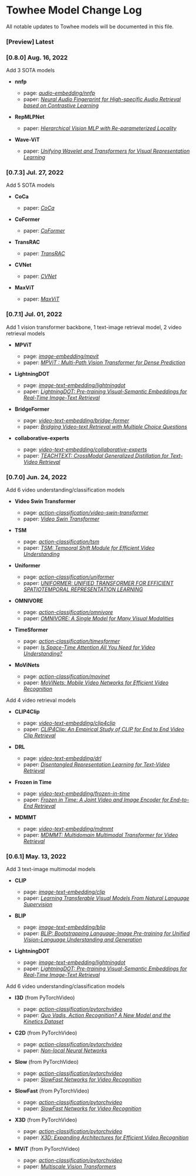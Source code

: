 # Towhee Model Change Log

All notable updates to Towhee models will be documented in this file.



### [Preview]  Latest


### [0.8.0]  Aug. 16, 2022

Add 3 SOTA models

* **nnfp**
  * page: [*audio-embedding/nnfp*](https://towhee.io/audio-embedding/nnfp)
  * paper: [*Neural Audio Fingerprint for High-specific Audio Retrieval based on Contrastive Learning*](https://arxiv.org/pdf/2010.11910.pdf)

* **RepMLPNet**
  * paper: [*Hierarchical Vision MLP with Re-parameterized Locality*](https://arxiv.org/pdf/2112.11081.pdf)

* **Wave-ViT**
  * paper: [*Unifying Wavelet and Transformers for Visual Representation Learning*](https://arxiv.org/pdf/2207.04978v1.pdf)


### [0.7.3]  Jul. 27, 2022

Add 5 SOTA models

* **CoCa**
  * paper: [*CoCa*](https://arxiv.org/pdf/2205.01917.pdf)

* **CoFormer**
  * paper: [*CoFormer*](https://arxiv.org/pdf/2203.16518.pdf)

* **TransRAC**
  * paper: [*TransRAC*](https://arxiv.org/pdf/2204.01018.pdf)

* **CVNet**
  * paper: [*CVNet*](https://arxiv.org/pdf/2204.01458.pdf)

* **MaxViT**
  * paper: [*MaxViT*](https://arxiv.org/pdf/2204.01697.pdf)

### [0.7.1]  Jul. 01, 2022

Add 1 vision transformer backbone, 1 text-image retrieval model, 2 video retrieval models

* **MPViT**
  * page: [*image-embedding/mpvit*](https://towhee.io/image-embedding/mpvit)
  * paper: [*MPViT : Multi-Path Vision Transformer for Dense Prediction*](https://arxiv.org/pdf/2112.11010.pdf)

* **LightningDOT**
  * page: [*image-text-embedding/lightningdot*](https://towhee.io/image-text-embedding/lightningdot)
  * paper: [*LightningDOT: Pre-training Visual-Semantic Embeddings for Real-Time Image-Text Retrieval*](https://arxiv.org/pdf/2103.08784.pdf)

* **BridgeFormer**
  * page: [*video-text-embedding/bridge-former*](https://towhee.io/video-text-embedding/bridge-former)
  * paper: [*Bridging Video-text Retrieval with Multiple Choice Questions*](https://arxiv.org/pdf/2201.04850.pdf)

* **collaborative-experts**
  * page: [*video-text-embedding/collaborative-experts*](https://towhee.io/video-text-embedding/collaborative-experts)
  * paper: [*TEACHTEXT: CrossModal Generalized Distillation for Text-Video Retrieval*](https://arxiv.org/pdf/2104.08271.pdf)

### [0.7.0]  Jun. 24, 2022

Add 6 video understanding/classification models

* **Video Swin Transformer**
  * page: [*action-classification/video-swin-transformer*](https://towhee.io/action-classification/video-swin-transformer)
  * paper: [*Video Swin Transformer*](https://arxiv.org/pdf/2106.13230v1.pdf)

* **TSM**
  * page: [*action-classification/tsm*](https://towhee.io/action-classification/tsm)
  * paper: [*TSM: Temporal Shift Module for Efficient Video Understanding*](https://arxiv.org/pdf/1811.08383v3.pdf)

* **Uniformer** 
  * page: [*action-classification/uniformer*](https://towhee.io/action-classification/uniformer)
  * paper: [*UNIFORMER: UNIFIED TRANSFORMER FOR EFFICIENT SPATIOTEMPORAL REPRESENTATION LEARNING*](https://arxiv.org/pdf/2201.04676v3.pdf)

* **OMNIVORE** 
  * page: [*action-classification/omnivore*](https://towhee.io/action-classification/omnivore)
  * paper: [*OMNIVORE: A Single Model for Many Visual Modalities*](https://arxiv.org/pdf/2201.08377.pdf)

* **TimeSformer** 
  * page: [*action-classification/timesformer*](https://towhee.io/action-classification/timesformer)
  * paper: [*Is Space-Time Attention All You Need for Video Understanding?*](https://arxiv.org/pdf/2102.05095.pdf)

* **MoViNets** 
  * page: [*action-classification/movinet*](https://towhee.io/action-classification/movinet)
  * paper: [*MoViNets: Mobile Video Networks for Efficient Video Recognition*](https://arxiv.org/pdf/2103.11511.pdf)

Add 4 video retrieval models

* **CLIP4Clip** 
  * page: [*video-text-embedding/clip4clip*](https://towhee.io/video-text-embedding/clip4clip)
  * paper: [*CLIP4Clip: An Empirical Study of CLIP for End to End Video Clip Retrieval*](https://arxiv.org/pdf/2104.08860.pdf)

* **DRL** 
  * page: [*video-text-embedding/drl*](https://towhee.io/video-text-embedding/drl)
  * paper: [*Disentangled Representation Learning for Text-Video Retrieval*](https://arxiv.org/pdf/2203.07111.pdf)

* **Frozen in Time** 
  * page: [*video-text-embedding/frozen-in-time*](https://towhee.io/video-text-embedding/frozen-in-time)
  * paper: [*Frozen in Time: A Joint Video and Image Encoder for End-to-End Retrieval*](https://arxiv.org/pdf/2104.00650.pdf)

* **MDMMT** 
  * page: [*video-text-embedding/mdmmt*](https://towhee.io/video-text-embedding/mdmmt)
  * paper: [*MDMMT: Multidomain Multimodal Transformer for Video Retrieval*](https://arxiv.org/pdf/2103.10699.pdf)

### [0.6.1]  May. 13, 2022

Add 3 text-image multimodal models

* **CLIP**
  * page: [*image-text-embedding/clip*](https://towhee.io/image-text-embedding/clip)
  * paper: [*Learning Transferable Visual Models From Natural Language Supervision*](https://arxiv.org/pdf/2103.00020.pdf)

* **BLIP**
  * page: [*image-text-embedding/blip*](https://towhee.io/image-text-embedding/blip)
  * paper: [*BLIP: Bootstrapping Language-Image Pre-training for Unified Vision-Language Understanding and Generation*](https://arxiv.org/pdf/2201.12086.pdf)

* **LightningDOT**
  * page: [*image-text-embedding/lightningdot*](https://towhee.io/image-text-embedding/lightningdot)
  * paper: [*LightningDOT: Pre-training Visual-Semantic Embeddings for Real-Time Image-Text Retrieval*](https://arxiv.org/pdf/2103.08784.pdf)

Add 6 video understanding/classification models

* **I3D** (from PyTorchVideo)
  * page: [*action-classification/pytorchvideo*](https://towhee.io/action-classification/pytorchvideo)
  * paper: [*Quo Vadis, Action Recognition? A New Model and the Kinetics Dataset*](https://arxiv.org/pdf/1705.07750.pdf)

* **C2D** (from PyTorchVideo)
  * page: [*action-classification/pytorchvideo*](https://towhee.io/action-classification/pytorchvideo)
  * paper: [*Non-local Neural Networks*](https://arxiv.org/pdf/1711.07971.pdf)

* **Slow** (from PyTorchVideo)
  * page: [*action-classification/pytorchvideo*](https://towhee.io/action-classification/pytorchvideo)
  * paper: [*SlowFast Networks for Video Recognition*](https://arxiv.org/pdf/1812.03982.pdf)

* **SlowFast** (from PyTorchVideo)
  * page: [*action-classification/pytorchvideo*](https://towhee.io/action-classification/pytorchvideo)
  * paper: [*SlowFast Networks for Video Recognition*](https://arxiv.org/pdf/1812.03982.pdf)

* **X3D** (from PyTorchVideo)
  * page: [*action-classification/pytorchvideo*](https://towhee.io/action-classification/pytorchvideo)
  * paper: [*X3D: Expanding Architectures for Efficient Video Recognition*](https://arxiv.org/pdf/2004.04730.pdf)

* **MViT** (from PyTorchVideo)
  * page: [*action-classification/pytorchvideo*](https://towhee.io/action-classification/pytorchvideo)
  * paper: [*Multiscale Vision Transformers*](https://arxiv.org/pdf/2104.11227.pdf)